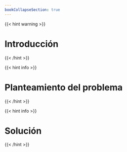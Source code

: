 ```yaml
---
bookCollapseSection: true
---
```


{{< hint warning >}}
# Introducción


{{< /hint >}}

{{< hint info >}}
# Planteamiento del problema


{{< /hint >}}

{{< hint info >}}
# Solución


{{< /hint >}}
